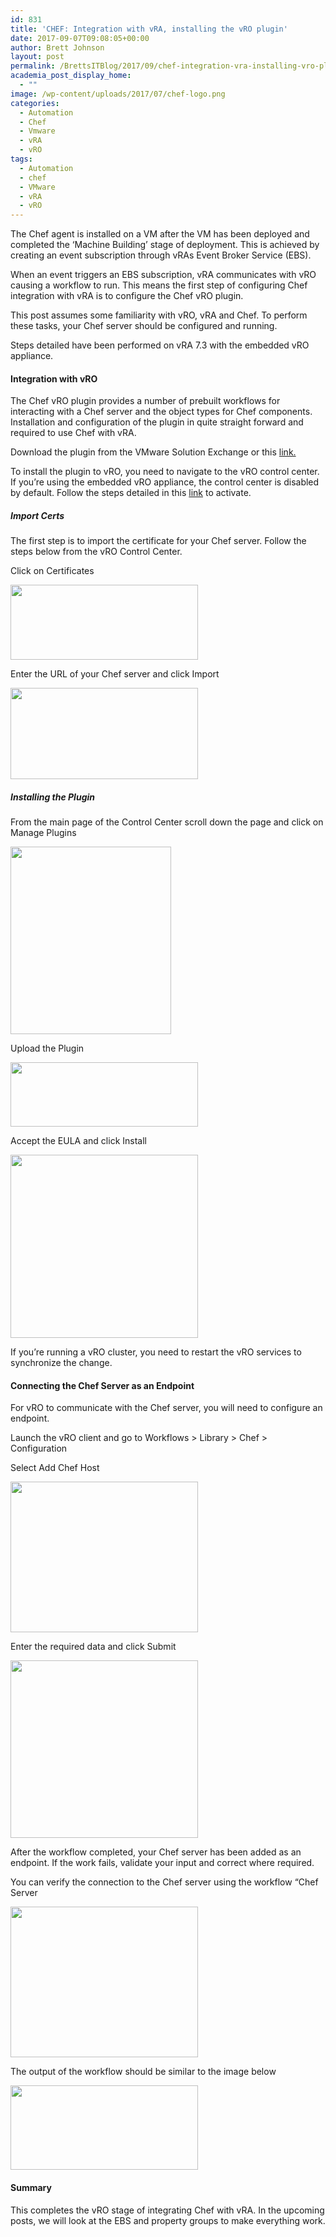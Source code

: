 ```yaml
---
id: 831
title: 'CHEF: Integration with vRA, installing the vRO plugin'
date: 2017-09-07T09:08:05+00:00
author: Brett Johnson
layout: post
permalink: /BrettsITBlog/2017/09/chef-integration-vra-installing-vro-plugin/
academia_post_display_home:
  - ""
image: /wp-content/uploads/2017/07/chef-logo.png
categories:
  - Automation
  - Chef
  - Vmware
  - vRA
  - vRO
tags:
  - Automation
  - chef
  - VMware
  - vRA
  - vRO
---
```


The Chef agent is installed on a VM after the VM has been deployed and completed the ‘Machine Building’ stage of deployment. This is achieved by creating an event subscription through vRAs Event Broker Service (EBS).

When an event triggers an EBS subscription, vRA communicates with vRO causing a workflow to run. This means the first step of configuring Chef integration with vRA is to configure the Chef vRO plugin.

This post assumes some familiarity with vRO, vRA and Chef. To perform these tasks, your Chef server should be configured and running.

Steps detailed have been performed on vRA 7.3 with the embedded vRO appliance.

#### Integration with vRO

The Chef vRO plugin provides a number of prebuilt workflows for interacting with a Chef server and the object types for Chef components. Installation and configuration of the plugin in quite straight forward and required to use Chef with vRA.

Download the plugin from the VMware Solution Exchange or this [link.](https://marketplace.vmware.com/vsx/solutions/chef-plugin-for-vrealize-orchestrator)

To install the plugin to vRO, you need to navigate to the vRO control center. If you’re using the embedded vRO appliance, the control center is disabled by default. Follow the steps detailed in this [link](https://docs.vmware.com/en/vRealize-Automation/7.3/com.vmware.vra.prepare.use.doc/GUID-727FBB27-C440-4C95-B6B5-2B86C9E7D4F6.html) to activate.

##### Import Certs

The first step is to import the certificate for your Chef server. Follow the steps below from the vRO Control Center.

Click on Certificates

[<img class="alignnone wp-image-830 size-medium" src="https://sdbrett.com/assets/images/2017/09/vRO-Contol-Center-Certs-300x120.png" alt="" width="300" height="120" srcset="https://sdbrett.com/assets/images2017/09/vRO-Contol-Center-Certs-300x120.png 300w, https://sdbrett.com/assets/images2017/09/vRO-Contol-Center-Certs-768x306.png 768w, https://sdbrett.com/assets/images2017/09/vRO-Contol-Center-Certs-1024x408.png 1024w, https://sdbrett.com/assets/images2017/09/vRO-Contol-Center-Certs-260x104.png 260w, https://sdbrett.com/assets/images2017/09/vRO-Contol-Center-Certs.png 1300w" sizes="(max-width: 300px) 100vw, 300px" />](https://sdbrett.com/assets/images/2017/09/vRO-Contol-Center-Certs.png)

Enter the URL of your Chef server and click Import

[<img class="alignnone wp-image-829 size-medium" src="https://sdbrett.com/assets/images/2017/09/vRO-Contol-Center-Input-URL-300x146.png" alt="" width="300" height="146" srcset="https://sdbrett.com/assets/images2017/09/vRO-Contol-Center-Input-URL-300x146.png 300w, https://sdbrett.com/assets/images2017/09/vRO-Contol-Center-Input-URL-768x375.png 768w, https://sdbrett.com/assets/images2017/09/vRO-Contol-Center-Input-URL-1024x500.png 1024w, https://sdbrett.com/assets/images2017/09/vRO-Contol-Center-Input-URL-260x127.png 260w" sizes="(max-width: 300px) 100vw, 300px" />](https://sdbrett.com/assets/images/2017/09/vRO-Contol-Center-Input-URL.png)

##### Installing the Plugin

From the main page of the Control Center scroll down the page and click on Manage Plugins

[<img class="alignnone wp-image-828 size-medium" src="https://sdbrett.com/assets/images/2017/09/vRO-Contol-Center-Plugins-257x300.png" alt="" width="257" height="300" srcset="https://sdbrett.com/assets/images2017/09/vRO-Contol-Center-Plugins-257x300.png 257w, https://sdbrett.com/assets/images2017/09/vRO-Contol-Center-Plugins-260x303.png 260w, https://sdbrett.com/assets/images2017/09/vRO-Contol-Center-Plugins.png 312w" sizes="(max-width: 257px) 100vw, 257px" />](https://sdbrett.com/assets/images/2017/09/vRO-Contol-Center-Plugins.png)

Upload the Plugin

[<img class="alignnone wp-image-827 size-medium" src="https://sdbrett.com/assets/images/2017/09/vRO-Contol-Center-Install-plugin-300x103.png" alt="" width="300" height="103" srcset="https://sdbrett.com/assets/images2017/09/vRO-Contol-Center-Install-plugin-300x103.png 300w, https://sdbrett.com/assets/images2017/09/vRO-Contol-Center-Install-plugin-768x263.png 768w, https://sdbrett.com/assets/images2017/09/vRO-Contol-Center-Install-plugin-1024x350.png 1024w, https://sdbrett.com/assets/images2017/09/vRO-Contol-Center-Install-plugin-260x89.png 260w, https://sdbrett.com/assets/images2017/09/vRO-Contol-Center-Install-plugin.png 1310w" sizes="(max-width: 300px) 100vw, 300px" />](https://sdbrett.com/assets/images/2017/09/vRO-Contol-Center-Install-plugin.png)

Accept the EULA and click Install

[<img class="alignnone wp-image-826 size-medium" src="https://sdbrett.com/assets/images/2017/09/vRO-Contol-Center-Accept-EULA-300x293.png" alt="" width="300" height="293" srcset="https://sdbrett.com/assets/images2017/09/vRO-Contol-Center-Accept-EULA-300x293.png 300w, https://sdbrett.com/assets/images2017/09/vRO-Contol-Center-Accept-EULA-768x750.png 768w, https://sdbrett.com/assets/images2017/09/vRO-Contol-Center-Accept-EULA-1024x1000.png 1024w, https://sdbrett.com/assets/images2017/09/vRO-Contol-Center-Accept-EULA-260x254.png 260w, https://sdbrett.com/assets/images2017/09/vRO-Contol-Center-Accept-EULA.png 1178w" sizes="(max-width: 300px) 100vw, 300px" />](https://sdbrett.com/assets/images/2017/09/vRO-Contol-Center-Accept-EULA.png)

If you’re running a vRO cluster, you need to restart the vRO services to synchronize the change.

#### **Connecting the Chef Server as an Endpoint**

For vRO to communicate with the Chef server, you will need to configure an endpoint.

Launch the vRO client and go to Workflows > Library > Chef > Configuration

Select Add Chef Host

[<img class="alignnone wp-image-825 size-medium" src="https://sdbrett.com/assets/images/2017/09/vRO-Client-Add-Chef-Host-300x241.png" alt="" width="300" height="241" srcset="https://sdbrett.com/assets/images2017/09/vRO-Client-Add-Chef-Host-300x241.png 300w, https://sdbrett.com/assets/images2017/09/vRO-Client-Add-Chef-Host-260x208.png 260w, https://sdbrett.com/assets/images2017/09/vRO-Client-Add-Chef-Host.png 666w" sizes="(max-width: 300px) 100vw, 300px" />](https://sdbrett.com/assets/images/2017/09/vRO-Client-Add-Chef-Host.png)

Enter the required data and click Submit

[<img class="alignnone wp-image-824 size-medium" src="https://sdbrett.com/assets/images/2017/09/vRO-Client-Chef-Add-Host-Data-300x284.png" alt="" width="300" height="284" srcset="https://sdbrett.com/assets/images2017/09/vRO-Client-Chef-Add-Host-Data-300x284.png 300w, https://sdbrett.com/assets/images2017/09/vRO-Client-Chef-Add-Host-Data-768x727.png 768w, https://sdbrett.com/assets/images2017/09/vRO-Client-Chef-Add-Host-Data-1024x970.png 1024w, https://sdbrett.com/assets/images2017/09/vRO-Client-Chef-Add-Host-Data-260x246.png 260w, https://sdbrett.com/assets/images2017/09/vRO-Client-Chef-Add-Host-Data.png 1476w" sizes="(max-width: 300px) 100vw, 300px" />](https://sdbrett.com/assets/images/2017/09/vRO-Client-Chef-Add-Host-Data.png)

After the workflow completed, your Chef server has been added as an endpoint. If the work fails, validate your input and correct where required.

You can verify the connection to the Chef server using the workflow “Chef Server

[<img class="alignnone wp-image-823 size-medium" src="https://sdbrett.com/assets/images/2017/09/vRO-Client-Check-Chef-Status-300x241.png" alt="" width="300" height="241" srcset="https://sdbrett.com/assets/images2017/09/vRO-Client-Check-Chef-Status-300x241.png 300w, https://sdbrett.com/assets/images2017/09/vRO-Client-Check-Chef-Status-768x618.png 768w, https://sdbrett.com/assets/images2017/09/vRO-Client-Check-Chef-Status-1024x824.png 1024w, https://sdbrett.com/assets/images2017/09/vRO-Client-Check-Chef-Status-260x209.png 260w, https://sdbrett.com/assets/images2017/09/vRO-Client-Check-Chef-Status.png 1474w" sizes="(max-width: 300px) 100vw, 300px" />](https://sdbrett.com/assets/images/2017/09/vRO-Client-Check-Chef-Status.png)

The output of the workflow should be similar to the image below

[<img class="alignnone wp-image-822 size-medium" src="https://sdbrett.com/assets/images/2017/09/vRO-Client-Check-Chef-Status-Output-300x135.png" alt="" width="300" height="135" srcset="https://sdbrett.com/assets/images2017/09/vRO-Client-Check-Chef-Status-Output-300x135.png 300w, https://sdbrett.com/assets/images2017/09/vRO-Client-Check-Chef-Status-Output-768x347.png 768w, https://sdbrett.com/assets/images2017/09/vRO-Client-Check-Chef-Status-Output-1024x462.png 1024w, https://sdbrett.com/assets/images2017/09/vRO-Client-Check-Chef-Status-Output-260x117.png 260w" sizes="(max-width: 300px) 100vw, 300px" />](https://sdbrett.com/assets/images/2017/09/vRO-Client-Check-Chef-Status-Output.png)

#### Summary

This completes the vRO stage of integrating Chef with vRA. In the upcoming posts, we will look at the EBS and property groups to make everything work.